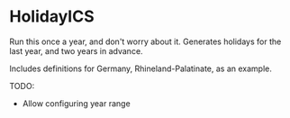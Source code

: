 # HolidayICS
Run this once a year, and don't worry about it. Generates holidays for the last year, and two years in advance.

Includes definitions for Germany, Rhineland-Palatinate, as an example.

TODO:
- Allow configuring year range
